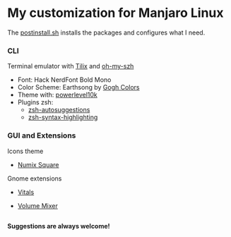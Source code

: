# My customization for Manjaro Linux


The [postinstall.sh](/postinstall.sh) installs the packages and configures what I need.

### CLI

Terminal emulator with [Tilix](https://github.com/gnunn1/tilix/) and [oh-my-szh](https://ohmyz.sh/)

- Font: Hack NerdFont Bold Mono
- Color Scheme: Earthsong by [Gogh Colors](https://gogh-co.github.io/Gogh/)
- Theme with: [powerlevel10k](https://github.com/romkatv/powerlevel10k)
- Plugins zsh:
    - [zsh-autosuggestions](https://github.com/zsh-users/zsh-autosuggestions)
    - [zsh-syntax-highlighting](https://github.com/zsh-users/zsh-syntax-highlighting)


### GUI and Extensions

Icons theme
- [Numix Square](https://github.com/numixproject/numix-icon-theme-square)

Gnome extensions

- [Vitals](https://extensions.gnome.org/extension/1460/vitals/)

- [Volume Mixer](https://extensions.gnome.org/extension/3499/application-volume-mixer/)


##

#### Suggestions are always welcome!
